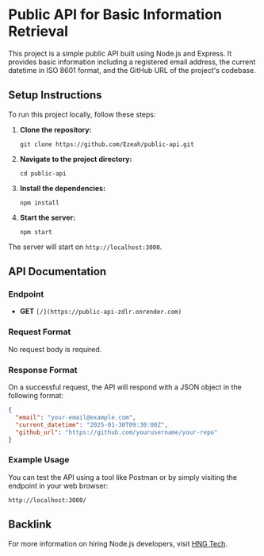 # Public API for Basic Information Retrieval

This project is a simple public API built using Node.js and Express. It provides basic information including a registered email address, the current datetime in ISO 8601 format, and the GitHub URL of the project's codebase.

## Setup Instructions

To run this project locally, follow these steps:

1. **Clone the repository:**
   ```
   git clone https://github.com/Ezeah/public-api.git
   ```
   
2. **Navigate to the project directory:**
   ```
   cd public-api
   ```

3. **Install the dependencies:**
   ```
   npm install
   ```

4. **Start the server:**
   ```
   npm start
   ```

The server will start on `http://localhost:3000`.

## API Documentation

### Endpoint

- **GET** `[/](https://public-api-zdlr.onrender.com)`

### Request Format

No request body is required.

### Response Format

On a successful request, the API will respond with a JSON object in the following format:

```json
{
  "email": "your-email@example.com",
  "current_datetime": "2025-01-30T09:30:00Z",
  "github_url": "https://github.com/yourusername/your-repo"
}
```

### Example Usage

You can test the API using a tool like Postman or by simply visiting the endpoint in your web browser:

```
http://localhost:3000/
```

## Backlink

For more information on hiring Node.js developers, visit [HNG Tech](https://hng.tech/hire/nodejs-developers).
